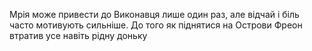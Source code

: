 Мрія може привести до Виконавця лише один раз, але відчай і біль часто мотивують сильніше.
До того як піднятися на Острови Фреон втратив усе навіть рідну доньку